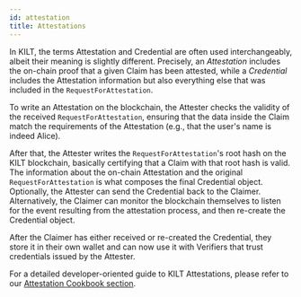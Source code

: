 ```yaml
---
id: attestation
title: Attestations
---
```


In KILT, the terms Attestation and Credential are often used interchangeably, albeit their meaning is slightly different.
Precisely, an *Attestation* includes the on-chain proof that a given Claim has been attested, while a *Credential* includes the Attestation information but also everything else that was included in the `RequestForAttestation`.

To write an Attestation on the blockchain, the Attester checks the validity of the received `RequestForAttestation`, ensuring that the data inside the Claim match the requirements of the Attestation (e.g., that the user's name is indeed Alice).

After that, the Attester writes the `RequestForAttestation`'s root hash on the KILT blockchain, basically certifying that a Claim with that root hash is valid.
The information about the on-chain Attestation and the original `RequestForAttestation` is what composes the final Credential object.
Optionally, the Attester can send the Credential back to the Claimer.
Alternatively, the Claimer can monitor the blockchain themselves to listen for the event resulting from the attestation process, and then re-create the Credential object.

After the Claimer has either received or re-created the Credential, they store it in their own wallet and can now use it with Verifiers that trust credentials issued by the Attester.

For a detailed developer-oriented guide to KILT Attestations, please refer to our [Attestation Cookbook section](../develop/01_sdk/02_cookbook/../../../04_Credentials/04_attestation.md).
